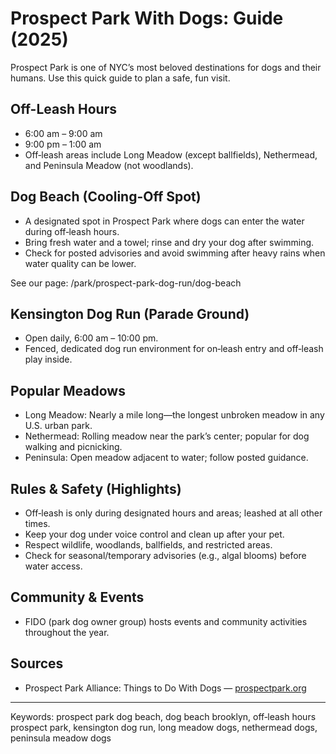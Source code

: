 # Prospect Park With Dogs: Guide (2025)

Prospect Park is one of NYC’s most beloved destinations for dogs and their humans. Use this quick guide to plan a safe, fun visit.

## Off-Leash Hours
- 6:00 am – 9:00 am
- 9:00 pm – 1:00 am
- Off‑leash areas include Long Meadow (except ballfields), Nethermead, and Peninsula Meadow (not woodlands).

## Dog Beach (Cooling-Off Spot)
- A designated spot in Prospect Park where dogs can enter the water during off‑leash hours.
- Bring fresh water and a towel; rinse and dry your dog after swimming.
- Check for posted advisories and avoid swimming after heavy rains when water quality can be lower.

See our page: /park/prospect-park-dog-run/dog-beach

## Kensington Dog Run (Parade Ground)
- Open daily, 6:00 am – 10:00 pm.
- Fenced, dedicated dog run environment for on‑leash entry and off‑leash play inside.

## Popular Meadows
- Long Meadow: Nearly a mile long—the longest unbroken meadow in any U.S. urban park.
- Nethermead: Rolling meadow near the park’s center; popular for dog walking and picnicking.
- Peninsula: Open meadow adjacent to water; follow posted guidance.

## Rules & Safety (Highlights)
- Off‑leash is only during designated hours and areas; leashed at all other times.
- Keep your dog under voice control and clean up after your pet.
- Respect wildlife, woodlands, ballfields, and restricted areas.
- Check for seasonal/temporary advisories (e.g., algal blooms) before water access.

## Community & Events
- FIDO (park dog owner group) hosts events and community activities throughout the year.

## Sources
- Prospect Park Alliance: Things to Do With Dogs — [prospectpark.org](https://www.prospectpark.org/visit-the-park/things-to-do/with-dogs/)

---

Keywords: prospect park dog beach, dog beach brooklyn, off‑leash hours prospect park, kensington dog run, long meadow dogs, nethermead dogs, peninsula meadow dogs 